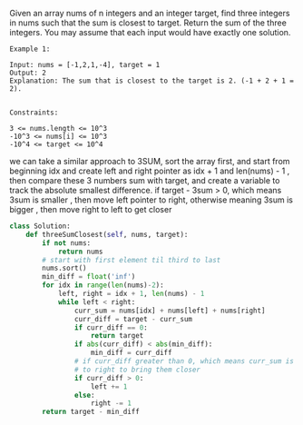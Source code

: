 Given an array nums of n integers and an integer target, find three integers in nums such that the sum is closest to target. Return the sum of the three integers. You may assume that each input would have exactly one solution.

 
```
Example 1:

Input: nums = [-1,2,1,-4], target = 1
Output: 2
Explanation: The sum that is closest to the target is 2. (-1 + 2 + 1 = 2).
 

Constraints:

3 <= nums.length <= 10^3
-10^3 <= nums[i] <= 10^3
-10^4 <= target <= 10^4
```

we can take a similar approach to 3SUM, sort the array first, and start from beginning idx
and  create left and right pointer as idx + 1 and len(nums) - 1 , then compare these 
3 numbers sum with target, and create a variable to track the absolute smallest difference. 
if target - 3sum > 0, which means 3sum is smaller , then move left pointer to right, 
otherwise meaning 3sum is bigger , then move right to left to get closer

```python
class Solution:
    def threeSumClosest(self, nums, target):
        if not nums:
            return nums
        # start with first element til third to last
        nums.sort()
        min_diff = float('inf')
        for idx in range(len(nums)-2):
            left, right = idx + 1, len(nums) - 1
            while left < right:
                curr_sum = nums[idx] + nums[left] + nums[right]
                curr_diff = target - curr_sum
                if curr_diff == 0:
                    return target 
                if abs(curr_diff) < abs(min_diff):
                    min_diff = curr_diff
                # if curr_diff greater than 0, which means curr_sum is smaller, move left 
                # to right to bring them closer 
                if curr_diff > 0:
                    left += 1
                else:
                    right -= 1
        return target - min_diff
```
